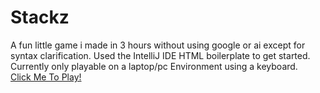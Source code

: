 # Stackz
A fun little game i made in 3 hours without using google or ai except for syntax clarification. Used the IntelliJ IDE HTML boilerplate to get started. Currently only playable on a laptop/pc Environment using a keyboard.
<br>
[Click Me To Play!](https://landycodes.github.io/Stackz/)
